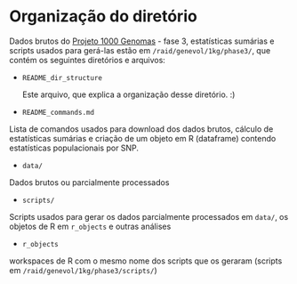 # Organização do diretório

Dados brutos do 
[Projeto 1000 Genomas](http://www.1000genomes.org/) - fase 3,
estatísticas sumárias e scripts usados para
gerá-las estão em `/raid/genevol/1kg/phase3/`, que contém os
seguintes diretórios e arquivos:

- `README_dir_structure`

  Este arquivo, que explica a organização desse diretório. :)

- `README_commands.md`

Lista de comandos usados para download dos dados brutos, cálculo de
  estatísticas sumárias e criação de um objeto em R (dataframe)
  contendo estatísticas populacionais por SNP.

- `data/`

Dados brutos ou parcialmente processados

- `scripts/`

Scripts usados para gerar os dados parcialmente processados em
  `data/`, os objetos de R em `r_objects` e outras análises

- `r_objects`

workspaces de R com o mesmo nome dos scripts que os geraram
(scripts em `/raid/genevol/1kg/phase3/scripts/`)
